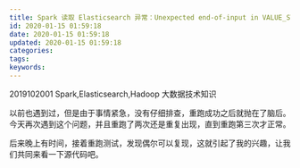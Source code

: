 ```yaml
---
title: Spark 读取 Elasticsearch 异常：Unexpected end-of-input in VALUE_STRING
id: 2020-01-15 01:59:18
date: 2020-01-15 01:59:18
updated: 2020-01-15 01:59:18
categories:
tags:
keywords:
---
```



2019102001
Spark,Elasticsearch,Hadoop
大数据技术知识


<!-- more -->


以前也遇到过，但是由于事情紧急，没有仔细排查，重跑成功之后就抛在了脑后。今天再次遇到这个问题，并且重跑了两次还是重复出现，直到重跑第三次才正常。

后来晚上有时间，接着重跑测试，发现偶尔可以复现，这就引起了我的兴趣，让我们共同来看一下源代码吧。

